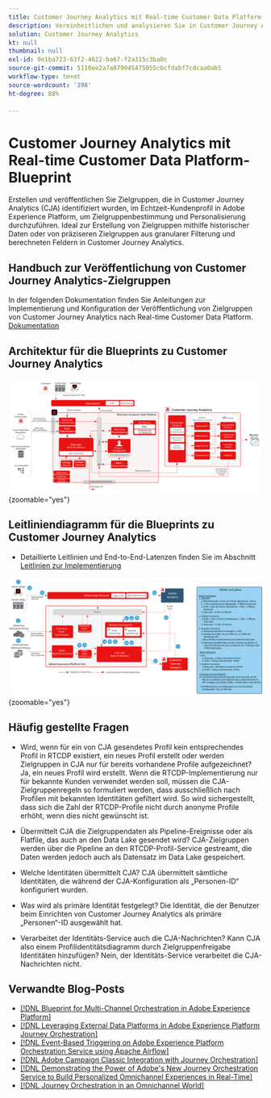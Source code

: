 ```yaml
---
title: Customer Journey Analytics mit Real-time Customer Data Platform-Blueprint
description: Vereinheitlichen und analysieren Sie in Customer Journey Analytics Daten und Kundenverhalten von der gesamten Customer Journey und veröffentlichen Sie in CJA identifizierte Zielgruppe in RTCDP.
solution: Customer Journey Analytics
kt: null
thumbnail: null
exl-id: 9e1ba723-63f2-4622-ba67-f2a315c3ba0c
source-git-commit: 5110ee2a7a079945475055cbcfdabf7cdcaa0ab5
workflow-type: tm+mt
source-wordcount: '398'
ht-degree: 88%

---
```


# Customer Journey Analytics mit Real-time Customer Data Platform-Blueprint

Erstellen und veröffentlichen Sie Zielgruppen, die in Customer Journey Analytics (CJA) identifiziert wurden, im Echtzeit-Kundenprofil in Adobe Experience Platform, um Zielgruppenbestimmung und Personalisierung durchzuführen. Ideal zur Erstellung von Zielgruppen mithilfe historischer Daten oder von präziseren Zielgruppen aus granularer Filterung und berechneten Feldern in Customer Journey Analytics.

## Handbuch zur Veröffentlichung von Customer Journey Analytics-Zielgruppen

In der folgenden Dokumentation finden Sie Anleitungen zur Implementierung und Konfiguration der Veröffentlichung von Zielgruppen von Customer Journey Analytics nach Real-time Customer Data Platform. [Dokumentation](https://experienceleague.adobe.com/docs/analytics-platform/using/cja-components/audiences/publish.html?lang=de)

## Architektur für die Blueprints zu Customer Journey Analytics

![Architekturdiagramm](assets/CJA_RTCDP.svg){zoomable=&quot;yes&quot;}

## Leitliniendiagramm für die Blueprints zu Customer Journey Analytics

* Detaillierte Leitlinien und End-to-End-Latenzen finden Sie im Abschnitt [Leitlinien zur Implementierung](../experience-platform/deployment/guardrails.md)

![Leitliniendiagramm](../experience-platform/assets/CJA_guardrails.svg){zoomable=&quot;yes&quot;}

## Häufig gestellte Fragen

* Wird, wenn für ein von CJA gesendetes Profil kein entsprechendes Profil in RTCDP existiert, ein neues Profil erstellt oder werden Zielgruppen in CJA nur für bereits vorhandene Profile aufgezeichnet? Ja, ein neues Profil wird erstellt. Wenn die RTCDP-Implementierung nur für bekannte Kunden verwendet werden soll, müssen die CJA-Zielgruppenregeln so formuliert werden, dass ausschließlich nach Profilen mit bekannten Identitäten gefiltert wird. So wird sichergestellt, dass sich die Zahl der RTCDP-Profile nicht durch anonyme Profile erhöht, wenn dies nicht gewünscht ist.

* Übermittelt CJA die Zielgruppendaten als Pipeline-Ereignisse oder als Flatfile, das auch an den Data Lake gesendet wird? CJA-Zielgruppen werden über die Pipeline an den RTCDP-Profil-Service gestreamt, die Daten werden jedoch auch als Datensatz im Data Lake gespeichert.

* Welche Identitäten übermittelt CJA? CJA übermittelt sämtliche Identitäten, die während der CJA-Konfiguration als „Personen-ID“ konfiguriert wurden.

* Was wird als primäre Identität festgelegt? Die Identität, die der Benutzer beim Einrichten von Customer Journey Analytics als primäre „Personen“-ID ausgewählt hat.

* Verarbeitet der Identitäts-Service auch die CJA-Nachrichten? Kann CJA also einem Profilidentitätsdiagramm durch Zielgruppenfreigabe Identitäten hinzufügen? Nein, der Identitäts-Service verarbeitet die CJA-Nachrichten nicht.

## Verwandte Blog-Posts

* [[!DNL Blueprint for Multi-Channel Orchestration in Adobe Experience Platform]](https://medium.com/adobetech/blueprint-for-multi-channel-orchestration-in-adobe-experience-platform-c68317e94184)
* [[!DNL Leveraging External Data Platforms in Adobe Experience Platform Journey Orchestration]](https://medium.com/adobetech/leveraging-external-data-platforms-in-adobe-experience-platform-journey-orchestration-54fc6134fe17)
* [[!DNL Event-Based Triggering on Adobe Experience Platform Orchestration Service using Apache Airflow]](https://medium.com/adobetech/event-based-triggering-on-adobe-experience-platform-orchestration-service-using-apache-airflow-8607b28251f1)
* [[!DNL Adobe Campaign Classic Integration with Journey Orchestration]](https://medium.com/adobetech/adobe-campaign-classic-integration-with-journey-orchestration-ae577653281)
* [[!DNL Demonstrating the Power of Adobe's New Journey Orchestration Service to Build Personalized Omnichannel Experiences in Real-Time]](https://medium.com/adobetech/demonstrating-the-power-of-adobes-new-journey-orchestration-service-to-build-personalized-aa60d88cd34)
* [[!DNL Journey Orchestration in an Omnichannel World]](https://medium.com/adobetech/journey-orchestration-in-an-omnichannel-world-3a2d32d556d9)
